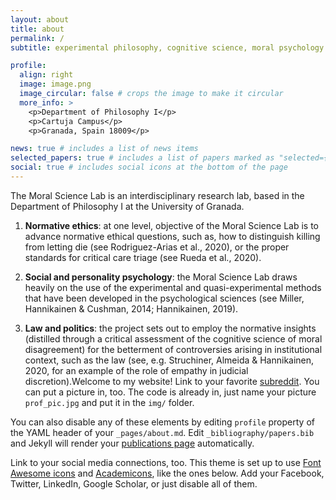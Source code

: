 ```yaml
---
layout: about
title: about
permalink: /
subtitle: experimental philosophy, cognitive science, moral psychology. <a href='https://www.ugr.es/'>University of Granada</a>.

profile:
  align: right
  image: image.png
  image_circular: false # crops the image to make it circular
  more_info: >
    <p>Department of Philosophy I</p>
    <p>Cartuja Campus</p>
    <p>Granada, Spain 18009</p>

news: true # includes a list of news items
selected_papers: true # includes a list of papers marked as "selected={true}"
social: true # includes social icons at the bottom of the page
---
```


The Moral Science Lab is an interdisciplinary research lab, based in the Department of Philosophy I at the University of Granada.

1. <b>Normative ethics</b>: at one level, objective of the Moral Science Lab is to advance normative ethical questions, such as, how to distinguish killing from letting die (see Rodriguez-Arias et al., 2020), or the proper standards for critical care triage (see Rueda et al., 2020).

2. <b>Social and personality psychology</b>: the Moral Science Lab draws heavily on the use of the experimental and quasi-experimental methods that have been developed in the psychological sciences (see Miller, Hannikainen & Cushman, 2014; Hannikainen, 2019).

3. <b>Law and politics</b>: the project sets out to employ the normative insights (distilled through a critical assessment of the cognitive science of moral disagreement) for the betterment of controversies arising in institutional context, such as the law (see, e.g. Struchiner, Almeida & Hannikainen, 2020, for an example of the role of empathy in judicial discretion).Welcome to my website! Link to your favorite [subreddit](http://reddit.com). You can put a picture in, too. The code is already in, just name your picture `prof_pic.jpg` and put it in the `img/` folder.

You can also disable any of these elements by editing `profile` property of the YAML header of your `_pages/about.md`. Edit `_bibliography/papers.bib` and Jekyll will render your [publications page](/al-folio/publications/) automatically.

Link to your social media connections, too. This theme is set up to use [Font Awesome icons](https://fontawesome.com/) and [Academicons](https://jpswalsh.github.io/academicons/), like the ones below. Add your Facebook, Twitter, LinkedIn, Google Scholar, or just disable all of them.
